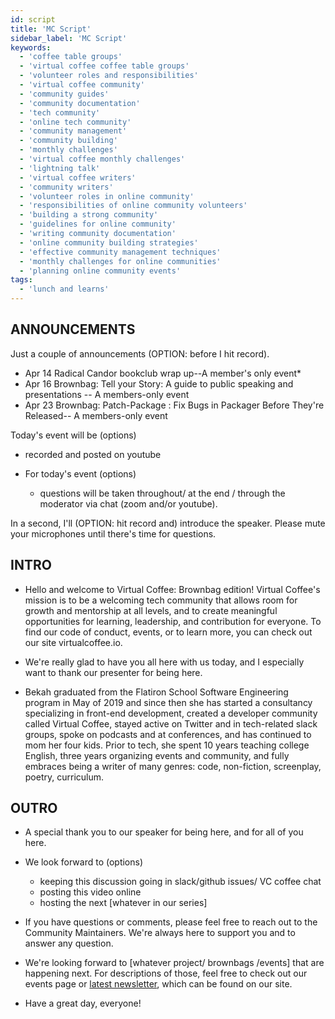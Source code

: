 ```yaml
---
id: script
title: 'MC Script'
sidebar_label: 'MC Script'
keywords:
  - 'coffee table groups'
  - 'virtual coffee coffee table groups'
  - 'volunteer roles and responsibilities'
  - 'virtual coffee community'
  - 'community guides'
  - 'community documentation'
  - 'tech community'
  - 'online tech community'
  - 'community management'
  - 'community building'
  - 'monthly challenges'
  - 'virtual coffee monthly challenges'
  - 'lightning talk'
  - 'virtual coffee writers'
  - 'community writers'
  - 'volunteer roles in online community'
  - 'responsibilities of online community volunteers'
  - 'building a strong community'
  - 'guidelines for online community'
  - 'writing community documentation'
  - 'online community building strategies'
  - 'effective community management techniques'
  - 'monthly challenges for online communities'
  - 'planning online community events'
tags:
  - 'lunch and learns'
---
```


## ANNOUNCEMENTS

Just a couple of announcements (OPTION: before I hit record).

- Apr 14 Radical Candor bookclub wrap up--A member's only event\*
- Apr 16 Brownbag: Tell your Story: A guide to public speaking and presentations -- A members-only event
- Apr 23 Brownbag: Patch-Package : Fix Bugs in Packager Before They're Released-- A members-only event

Today's event will be (options)

- recorded and posted on youtube

- For today's event (options)

  - questions will be taken throughout/ at the end / through the moderator via chat (zoom and/or youtube).

In a second, I'll (OPTION: hit record and) introduce the speaker. Please mute your microphones until there's time for questions.

## INTRO

- Hello and welcome to Virtual Coffee: Brownbag edition! Virtual Coffee's mission is to be a welcoming tech community that allows room for growth and mentorship at all levels, and to create meaningful opportunities for learning, leadership, and contribution for everyone. To find our code of conduct, events, or to learn more, you can check out our site virtualcoffee.io.

- We're really glad to have you all here with us today, and I especially want to thank our presenter for being here.

- Bekah graduated from the Flatiron School Software Engineering program in May of 2019 and since then she has started a consultancy specializing in front-end development, created a developer community called Virtual Coffee, stayed active on Twitter and in tech-related slack groups, spoke on podcasts and at conferences, and has continued to mom her four kids. Prior to tech, she spent 10 years teaching college English, three years organizing events and community, and fully embraces being a writer of many genres: code, non-fiction, screenplay, poetry, curriculum.

## OUTRO

- A special thank you to our speaker for being here, and for all of you here.

- We look forward to (options)
  - keeping this discussion going in slack/github issues/ VC coffee chat
  - posting this video online
  - hosting the next [whatever in our series]
- If you have questions or comments, please feel free to reach out to the Community Maintainers. We're always here to support you and to answer any question.

- We're looking forward to [whatever project/ brownbags /events] that are happening next. For descriptions of those, feel free to check out our events page or [latest newsletter](https://www.newsletter.virtualcoffee.io/), which can be found on our site.

- Have a great day, everyone!
